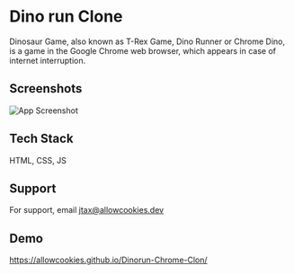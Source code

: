 # Dino run Clone

Dinosaur Game, also known as T-Rex Game, Dino Runner or Chrome Dino, is a game in the Google Chrome web browser, which appears in case of internet interruption.


## Screenshots

![App Screenshot](https://raw.githubusercontent.com/josejtax/Dinorun-Chrome-Clon/main/assets/img/Captura%20de%20pantalla%202022-12-03%20200252.png)


## Tech Stack

HTML, CSS, JS


## Support

For support, email jtax@allowcookies.dev


## Demo

https://allowcookies.github.io/Dinorun-Chrome-Clon/
